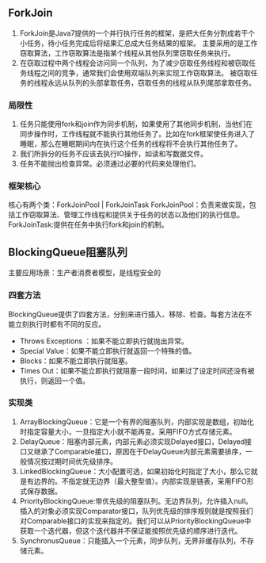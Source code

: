 ## ForkJoin
1. ForkJoin是Java7提供的一个并行执行任务的框架，是把大任务分割成若干个小任务，待小任务完成后将结果汇总成大任务结果的框架。
主要采用的是工作窃取算法，工作窃取算法是指某个线程从其他队列里窃取任务来执行。
2. 在窃取过程中两个线程会访问同一个队列，为了减少窃取任务线程和被窃取任务线程之间的竞争，通常我们会使用双端队列来实现工作窃取算法。
被窃取任务的线程永远从队列的头部拿取任务，窃取任务的线程从队列尾部拿取任务。

### 局限性
1. 任务只能使用fork和join作为同步机制，如果使用了其他同步机制，当他们在同步操作时，工作线程就不能执行其他任务了。比如在fork框架使任务进入了睡眠，那么在睡眠期间内在执行这个任务的线程将不会执行其他任务了。 
2. 我们所拆分的任务不应该去执行IO操作，如读和写数据文件。 
3. 任务不能抛出检查异常。必须通过必要的代码来处理他们。

### 框架核心
核心有两个类：ForkJoinPool | ForkJoinTask 
ForkJoinPool：负责来做实现，包括工作窃取算法、管理工作线程和提供关于任务的状态以及他们的执行信息。 
ForkJoinTask:提供在任务中执行fork和join的机制。

## BlockingQueue阻塞队列
主要应用场景：生产者消费者模型，是线程安全的
### 四套方法
BlockingQueue提供了四套方法，分别来进行插入、移除、检查。每套方法在不能立刻执行时都有不同的反应。  
- Throws Exceptions ：如果不能立即执行就抛出异常。
- Special Value：如果不能立即执行就返回一个特殊的值。
- Blocks：如果不能立即执行就阻塞。
- Times Out：如果不能立即执行就阻塞一段时间，如果过了设定时间还没有被执行，则返回一个值。

### 实现类
1. ArrayBlockingQueue：它是一个有界的阻塞队列，内部实现是数组，初始化时指定容量大小，一旦指定大小就不能再变。采用FIFO方式存储元素。
2. DelayQueue：阻塞内部元素，内部元素必须实现Delayed接口，Delayed接口又继承了Comparable接口，原因在于DelayQueue内部元素需要排序，一般情况按过期时间优先级排序。
3. LinkedBlockingQueue：大小配置可选，如果初始化时指定了大小，那么它就是有边界的。不指定就无边界（最大整型值）。内部实现是链表，采用FIFO形式保存数据。
4. PriorityBlockingQueue:带优先级的阻塞队列。无边界队列，允许插入null。插入的对象必须实现Comparator接口，队列优先级的排序规则就是按照我们对Comparable接口的实现来指定的。我们可以从PriorityBlockingQueue中获取一个迭代器，但这个迭代器并不保证能按照优先级的顺序进行迭代。
5. SynchronusQueue：只能插入一个元素，同步队列，无界非缓存队列，不存储元素。

